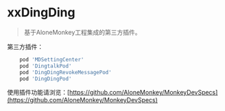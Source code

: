 # xxDingDing

> 基于AloneMonkey工程集成的第三方插件。

第三方插件：
```ruby
    pod 'MDSettingCenter'
    pod 'DingtalkPod'
    pod 'DingDingRevokeMessagePod'
    pod 'DingDingPod'
```

使用插件功能请浏览：[https://github.com/AloneMonkey/MonkeyDevSpecs](https://github.com/AloneMonkey/MonkeyDevSpecs)
